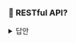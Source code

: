 ### 📌 RESTful API?

<details>
   <summary> 답안 </summary>
<br />

- REST는 HTTP 프로토콜을 통해 API를 설계하기 위한 아키텍처 스타일입니다. REST API 설계시 가장 중요한 규칙은
  URI는 정보의 자원만 표현해야 하며, 자원의 상태와 행위는 HTTP Method에 명시하는걸 의미합니다.
   </details>
<br>
